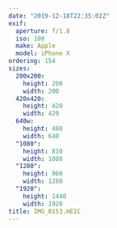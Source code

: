 ```yaml
---
date: "2019-12-18T22:35:02Z"
exif:
  aperture: f/1.8
  iso: 100
  make: Apple
  model: iPhone X
ordering: 154
sizes:
  200x200:
    height: 200
    width: 200
  420x420:
    height: 420
    width: 420
  640w:
    height: 480
    width: 640
  "1080":
    height: 810
    width: 1080
  "1280":
    height: 960
    width: 1280
  "1920":
    height: 1440
    width: 1920
title: IMG_0153.HEIC
---
```


